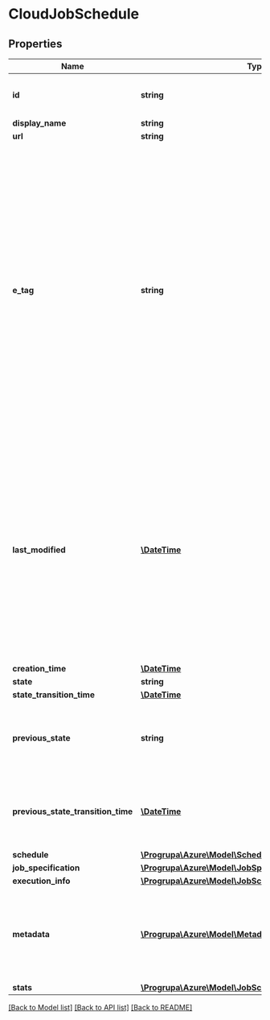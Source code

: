 # CloudJobSchedule

## Properties
Name | Type | Description | Notes
------------ | ------------- | ------------- | -------------
**id** | **string** | It is common to use a GUID for the id. | [optional] 
**display_name** | **string** |  | [optional] 
**url** | **string** |  | [optional] 
**e_tag** | **string** | This is an opaque string. You can use it to detect whether the job schedule has changed between requests. In particular, you can be pass the ETag with an Update Job Schedule request to specify that your changes should take effect only if nobody else has modified the schedule in the meantime. | [optional] 
**last_modified** | [**\DateTime**](\DateTime.md) | This is the last time at which the schedule level data, such as the job specification or recurrence information, changed. It does not factor in job-level changes such as new jobs being created or jobs changing state. | [optional] 
**creation_time** | [**\DateTime**](\DateTime.md) |  | [optional] 
**state** | **string** |  | [optional] 
**state_transition_time** | [**\DateTime**](\DateTime.md) |  | [optional] 
**previous_state** | **string** | This property is not present if the job schedule is in its initial active state. | [optional] 
**previous_state_transition_time** | [**\DateTime**](\DateTime.md) | This property is not present if the job schedule is in its initial active state. | [optional] 
**schedule** | [**\Progrupa\Azure\Model\Schedule**](Schedule.md) |  | [optional] 
**job_specification** | [**\Progrupa\Azure\Model\JobSpecification**](JobSpecification.md) |  | [optional] 
**execution_info** | [**\Progrupa\Azure\Model\JobScheduleExecutionInformation**](JobScheduleExecutionInformation.md) |  | [optional] 
**metadata** | [**\Progrupa\Azure\Model\MetadataItem[]**](MetadataItem.md) | The Batch service does not assign any meaning to metadata; it is solely for the use of user code. | [optional] 
**stats** | [**\Progrupa\Azure\Model\JobScheduleStatistics**](JobScheduleStatistics.md) |  | [optional] 

[[Back to Model list]](../README.md#documentation-for-models) [[Back to API list]](../README.md#documentation-for-api-endpoints) [[Back to README]](../README.md)


